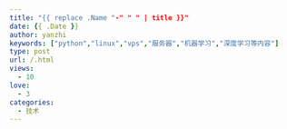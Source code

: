 ```yaml
---
title: "{{ replace .Name "-" " " | title }}"
date: {{ .Date }}
author: yanzhi
keywords: ["python","linux","vps","服务器","机器学习","深度学习等内容"]
type: post
url: /.html
views:
  - 10
love:
  - 3
categories:
  - 技术
---
```


